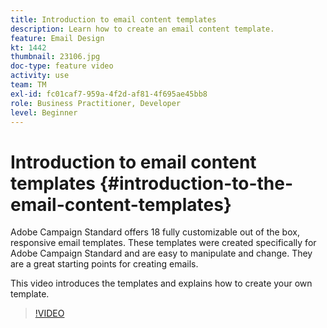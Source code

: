 ```yaml
---
title: Introduction to email content templates
description: Learn how to create an email content template.
feature: Email Design
kt: 1442
thumbnail: 23106.jpg
doc-type: feature video
activity: use
team: TM
exl-id: fc01caf7-959a-4f2d-af81-4f695ae45bb8
role: Business Practitioner, Developer
level: Beginner
---
```

# Introduction to email content templates {#introduction-to-the-email-content-templates}

Adobe Campaign Standard offers 18 fully customizable out of the box, responsive email templates. These templates were created specifically for Adobe Campaign Standard and are easy to manipulate and change. They are a great starting points for creating emails.

This video introduces the templates and explains how to create your own template.

>[!VIDEO](https://video.tv.adobe.com/v/23106?quality=12)
